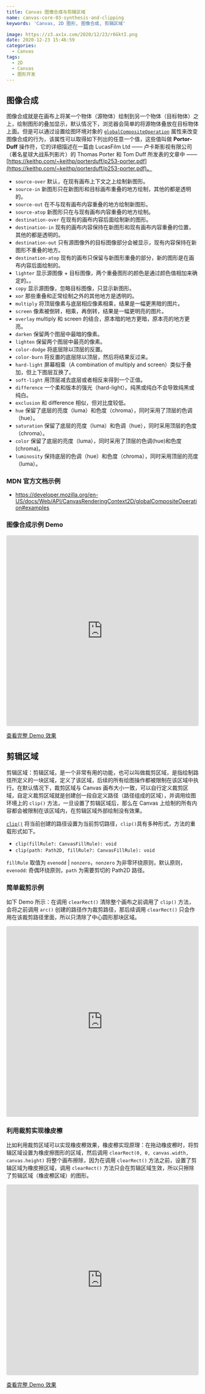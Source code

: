 ```yaml
---
title: Canvas 图像合成与剪辑区域
name: canvas-core-03-synthesis-and-clipping
keywords: 'Canvas, 2D 图形, 图像合成, 剪辑区域'

image: https://z3.ax1x.com/2020/12/23/r6GktI.png
date: 2020-12-23 15:46:59
categories:
  - Canvas
tags:
  - 2D
  - Canvas
  - 图形开发
---
```



## 图像合成

图像合成就是在画布上将某一个物体（源物体）绘制到另一个物体（目标物体）之上，绘制图形的叠加显示，默认情况下，浏览器会简单的将源物体叠放在目标物体上面。但是可以通过设置绘图环境对象的 [`globalCompositeOperation`](https://developer.mozilla.org/en-US/docs/Web/API/CanvasRenderingContext2D/globalCompositeOperation) 属性来改变图像合成的行为，该属性可以取得如下列出的任意一个值，这些值叫做 **Portor-Duff** 操作符，它的详细描述在一篇由 LucasFilm Ltd —— 卢卡斯影视有限公司（著名星球大战系列影片）的 Thomas Porter 和 Tom Duff 所发表的文章中 —— [https://keithp.com/~keithp/porterduff/p253-porter.pdf](https://keithp.com/~keithp/porterduff/p253-porter.pdf)。

- `source-over` 默认，在现有画布上下文之上绘制新图形。
- `source-in` 新图形只在新图形和目标画布重叠的地方绘制，其他的都是透明的。
- `source-out`  在不与现有画布内容重叠的地方绘制新图形。
- `source-atop` 新图形只在与现有画布内容重叠的地方绘制。
- `destination-over`  在现有的画布内容后面绘制新的图形。
- `destination-in`  现有的画布内容保持在新图形和现有画布内容重叠的位置，其他的都是透明的。
- `destination-out` 只有源图像外的目标图像部分会被显示，现有内容保持在新图形不重叠的地方。
- `destination-atop`  现有的画布只保留与新图形重叠的部分，新的图形是在画布内容后面绘制的。
- `lighter` 显示源图像 + 目标图像，两个重叠图形的颜色是通过颜色值相加来确定的。。
- `copy`  显示源图像，忽略目标图像，只显示新图形。
- `xor` 那些重叠和正常绘制之外的其他地方是透明的。
- `multiply` 将顶层像素与底层相应像素相乘，结果是一幅更黑暗的图片。
- `screen` 像素被倒转，相乘，再倒转，结果是一幅更明亮的图片。
- `overlay` multiply 和 screen 的结合，原本暗的地方更暗，原本亮的地方更亮。
- `darken` 保留两个图层中最暗的像素。
- `lighten` 保留两个图层中最亮的像素。
- `color-dodge` 将底层除以顶层的反置。
- `color-burn` 将反置的底层除以顶层，然后将结果反过来。
- `hard-light` 屏幕相乘（A combination of multiply and screen）类似于叠加，但上下图层互换了。
- `soft-light` 用顶层减去底层或者相反来得到一个正值。
- `difference` 一个柔和版本的强光（hard-light）。纯黑或纯白不会导致纯黑或纯白。
- `exclusion` 和 difference 相似，但对比度较低。
- `hue` 保留了底层的亮度（luma）和色度（chroma），同时采用了顶层的色调（hue）。
- `saturation` 保留了底层的亮度（luma）和色调（hue），同时采用顶层的色度（chroma）。
- `color` 保留了底层的亮度（luma），同时采用了顶层的色调(hue)和色度(chroma)。
- `luminosity` 保持底层的色调（hue）和色度（chroma），同时采用顶层的亮度（luma）。


### MDN 官方文档示例

<!-- <iframe class="live-sample-frame sample-code-frame" frameborder="0" height="600" width="100%" loading="lazy"  id="frame_合成示例" allow="fullscreen" src="https://yari-demos.prod.mdn.mozit.cloud/en-US/docs/Web/API/Canvas_API/Tutorial/Compositing/Example/_sample_.Compositing_example.html"></iframe>

[示例来自 MDN](https://developer.mozilla.org/en-US/docs/Web/API/CanvasRenderingContext2D/globalCompositeOperation) -->

- https://developer.mozilla.org/en-US/docs/Web/API/CanvasRenderingContext2D/globalCompositeOperation#examples

### 图像合成示例 Demo


<iframe 
  class="live-sample-frame sample-code-frame" 
  frameborder="0" 
  height="600" 
  width="100%" 
  loading="lazy"      
  style="width:100%; height:500px; border:0; border-radius: 4px; overflow:hidden;"
  title="canvas-test-demo"
  allow="fullscreen; accelerometer; ambient-light-sensor; camera; encrypted-media; geolocation; gyroscope; hid; microphone; midi; payment; usb; vr; xr-spatial-tracking" 
  src="https://iaosee.com/html5-canvas-core/#/Demo.28">
</iframe>

[查看完整 Demo 效果](https://iaosee.com/html5-canvas-core/#/Demo.28)



## 剪辑区域

剪辑区域：剪辑区域，是一个非常有用的功能，也可以叫做裁剪区域，是指绘制路径所定义的一块区域，定义了该区域，后续的所有绘图操作都被限制在该区域中执行。在默认情况下，裁剪区域与 Canvas 画布大小一致，可以自行定义裁剪区域，自定义裁剪区域就是创建创一段自定义路径（路径组成的区域），并调用绘图环境上的 `clip()` 方法，一旦设置了剪辑区域后，那么在 Canvas 上绘制的所有内容都会被限制在该区域内，在剪辑区域外部绘制没有效果。

[`clip()`](https://developer.mozilla.org/zh-CN/docs/Web/API/CanvasRenderingContext2D/clip) 将当前创建的路径设置为当前剪切路径，`clip()`具有多种形式，方法的重载形式如下。

- `clip(fillRule?: CanvasFillRule): void`
- `clip(path: Path2D, fillRule?: CanvasFillRule): void`

`fillRule` 取值为 `evenodd` | `nonzero`，`nonzero` 为非零环绕原则，默认原则，`evenodd`: 奇偶环绕原则，`path` 为需要剪切的 Path2D 路径。

### 简单裁剪示例

如下 Demo 所示：在调用 `clearRect()` 清除整个画布之前调用了 `clip()` 方法，会将之前调用 `arc()` 创建的路径作为裁剪路径，那后续调用 `clearRect()` 只会作用在该裁剪路径里面，所以只清除了中心圆形那块区域。

<iframe src="https://codesandbox.io/embed/canvas-test-demo-koccm?fontsize=14&hidenavigation=1&initialpath=%2F%23%2FDemo.10&module=%2Fsrc%2Fdemo%2FDemo.10.ts&theme=dark&view=preview"
  style="width:100%; height:500px; border:0; border-radius: 4px; overflow:hidden;"
  title="canvas-test-demo"
  allow="accelerometer; ambient-light-sensor; camera; encrypted-media; geolocation; gyroscope; hid; microphone; midi; payment; usb; vr; xr-spatial-tracking"
  sandbox="allow-forms allow-modals allow-popups allow-presentation allow-same-origin allow-scripts"
></iframe>


### 利用裁剪实现橡皮檫

比如利用裁剪区域可以实现橡皮檫效果，橡皮檫实现原理：在拖动橡皮檫时，将剪辑区域设置为橡皮擦图形的区域，然后调用 `clearRect(0, 0, canvas.width, canvas.height)` 将整个画布擦除，因为在调用 `clearRect()` 方法之前，设置了剪辑区域为橡皮擦区域，调用 `clearRect()` 方法只会在剪辑区域生效，所以只擦除了剪辑区域（橡皮檫区域）的图形。

<iframe 
  class="live-sample-frame sample-code-frame" 
  frameborder="0" 
  height="600" 
  width="100%" 
  loading="lazy"      
  style="width:100%; height:500px; border:0; border-radius: 4px; overflow:hidden;"
  title="canvas-test-demo"
  allow="fullscreen; accelerometer; ambient-light-sensor; camera; encrypted-media; geolocation; gyroscope; hid; microphone; midi; payment; usb; vr; xr-spatial-tracking" 
  src="https://iaosee.com/html5-canvas-core/#/Demo.29">
</iframe>

[查看完整 Demo 效果](https://iaosee.com/html5-canvas-core/#/Demo.29)

